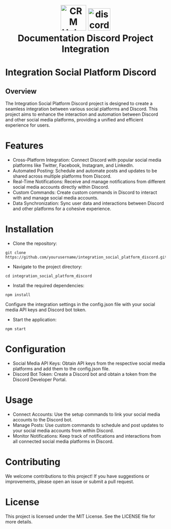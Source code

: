 <h1 align="center">
  <br>
  <a href="https://github.com/Vinteum-Software/integration-crm-hubspot-contacts/blob/main/project_logo.png"><img src="https://github.com/Vinteum-Software/integration-crm-hubspot-contacts/blob/main/project_logo.png" alt="CRM Hubspot" width="80"></a>
  <a href="https://github.com/WealthInsight/integration_social_platform_discord/assets/88781022/ba4b590d-6bd9-44b7-8589-13d1caef550e"><img src="https://github.com/WealthInsight/integration_social_platform_discord/assets/88781022/ba4b590d-6bd9-44b7-8589-13d1caef550e" alt="discord" width="70"></a>
  <br>
  Documentation Discord Project Integration
  <br>
</h1>

# Integration Social Platform Discord

## Overview

The Integration Social Platform Discord project is designed to create a seamless integration between various social platforms and Discord. This project aims to enhance the interaction and automation between Discord and other social media platforms, providing a unified and efficient experience for users.

# Features

- Cross-Platform Integration: Connect Discord with popular social media platforms like Twitter, Facebook, Instagram, and LinkedIn.
- Automated Posting: Schedule and automate posts and updates to be shared across multiple platforms from Discord.
- Real-Time Notifications: Receive and manage notifications from different social media accounts directly within Discord.
- Custom Commands: Create custom commands in Discord to interact with and manage social media accounts.
- Data Synchronization: Sync user data and interactions between Discord and other platforms for a cohesive experience.

# Installation

- Clone the repository:

```
git clone https://github.com/yourusername/integration_social_platform_discord.git
```

- Navigate to the project directory:

```
cd integration_social_platform_discord
```

- Install the required dependencies:

```
npm install
```

Configure the integration settings in the config.json file with your social media API keys and Discord bot token.

- Start the application:

```
npm start
```

# Configuration

- Social Media API Keys: Obtain API keys from the respective social media platforms and add them to the config.json file.
- Discord Bot Token: Create a Discord bot and obtain a token from the Discord Developer Portal.

# Usage

- Connect Accounts: Use the setup commands to link your social media accounts to the Discord bot.
- Manage Posts: Use custom commands to schedule and post updates to your social media accounts from within Discord.
- Monitor Notifications: Keep track of notifications and interactions from all connected social media platforms in Discord.

# Contributing

We welcome contributions to this project! If you have suggestions or improvements, please open an issue or submit a pull request.

# License

This project is licensed under the MIT License. See the LICENSE file for more details.
